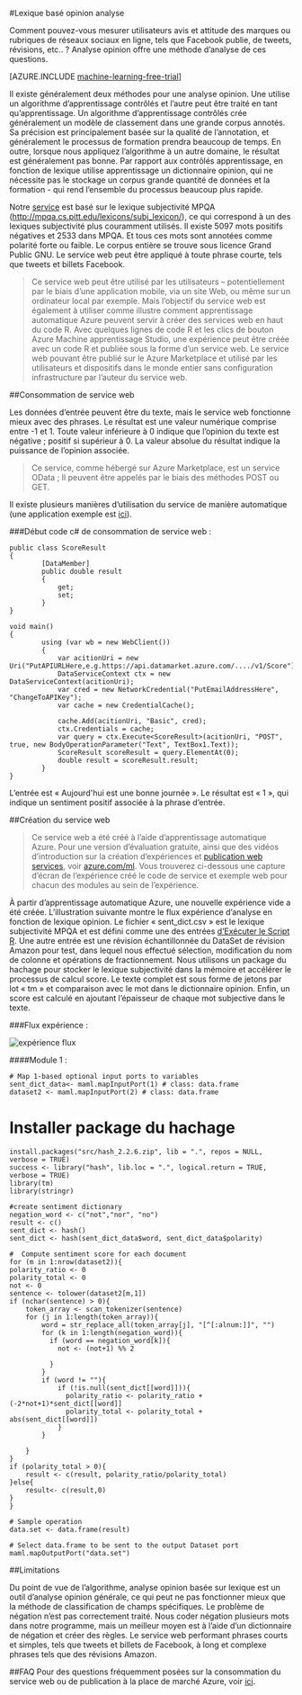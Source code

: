 <properties 
    pageTitle="Lexique basé opinion analyse | Microsoft Azure" 
    description="Lexique basé opinion analyse" 
    services="machine-learning" 
    documentationCenter="" 
    authors="pengxia" 
    manager="jhubbard" 
    editor="cgronlun"/>

<tags 
    ms.service="machine-learning" 
    ms.workload="data-services" 
    ms.tgt_pltfrm="na" 
    ms.devlang="na" 
    ms.topic="article" 
    ms.date="09/16/2016" 
    ms.author="pengxia"/> 



#<a name="lexicon-based-sentiment-analysis"></a>Lexique basé opinion analyse 

Comment pouvez-vous mesurer utilisateurs avis et attitude des marques ou rubriques de réseaux sociaux en ligne, tels que Facebook publie, de tweets, révisions, etc.. ? Analyse opinion offre une méthode d’analyse de ces questions.


[AZURE.INCLUDE [machine-learning-free-trial](../../includes/machine-learning-free-trial.md)]

Il existe généralement deux méthodes pour une analyse opinion. Une utilise un algorithme d’apprentissage contrôlés et l’autre peut être traité en tant qu’apprentissage. Un algorithme d’apprentissage contrôlés crée généralement un modèle de classement dans une grande corpus annotés. Sa précision est principalement basée sur la qualité de l’annotation, et généralement le processus de formation prendra beaucoup de temps. En outre, lorsque nous appliquez l’algorithme à un autre domaine, le résultat est généralement pas bonne. Par rapport aux contrôlés apprentissage, en fonction de lexique utilise apprentissage un dictionnaire opinion, qui ne nécessite pas le stockage un corpus grande quantité de données et la formation - qui rend l’ensemble du processus beaucoup plus rapide. 

Notre [service](https://datamarket.azure.com/dataset/aml_labs/lexicon_based_sentiment_analysis) est basé sur le lexique subjectivité MPQA (http://mpqa.cs.pitt.edu/lexicons/subj_lexicon/), ce qui correspond à un des lexiques subjectivité plus couramment utilisés. Il existe 5097 mots positifs négatives et 2533 dans MPQA. Et tous ces mots sont annotées comme polarité forte ou faible. Le corpus entière se trouve sous licence Grand Public GNU. Le service web peut être appliqué à toute phrase courte, tels que tweets et billets Facebook. 

>Ce service web peut être utilisé par les utilisateurs – potentiellement par le biais d’une application mobile, via un site Web, ou même sur un ordinateur local par exemple. Mais l’objectif du service web est également à utiliser comme illustre comment apprentissage automatique Azure peuvent servir à créer des services web en haut du code R. Avec quelques lignes de code R et les clics de bouton Azure Machine apprentissage Studio, une expérience peut être créée avec un code R et publiée sous la forme d’un service web. Le service web pouvant être publié sur le Azure Marketplace et utilisé par les utilisateurs et dispositifs dans le monde entier sans configuration infrastructure par l’auteur du service web.

##<a name="consumption-of-web-service"></a>Consommation de service web

Les données d’entrée peuvent être du texte, mais le service web fonctionne mieux avec des phrases. Le résultat est une valeur numérique comprise entre -1 et 1. Toute valeur inférieure à 0 indique que l’opinion du texte est négative ; positif si supérieur à 0. La valeur absolue du résultat indique la puissance de l’opinion associée. 

>Ce service, comme hébergé sur Azure Marketplace, est un service OData ; Il peuvent être appelés par le biais des méthodes POST ou GET. 

Il existe plusieurs manières d’utilisation du service de manière automatique (une application exemple est [ici](http://microsoftazuremachinelearning.azurewebsites.net/)).

###<a name="starting-c-code-for-web-service-consumption"></a>Début code c# de consommation de service web :

    public class ScoreResult
    {
            [DataMember]
            public double result
            {
                get;
                set;
            }
    }

    void main()
    {
            using (var wb = new WebClient())
            {
                var acitionUri = new Uri("PutAPIURLHere,e.g.https://api.datamarket.azure.com/..../v1/Score");
                DataServiceContext ctx = new DataServiceContext(acitionUri);
                var cred = new NetworkCredential("PutEmailAddressHere", "ChangeToAPIKey");
                var cache = new CredentialCache();
    
                cache.Add(acitionUri, "Basic", cred);
                ctx.Credentials = cache;
                var query = ctx.Execute<ScoreResult>(acitionUri, "POST", true, new BodyOperationParameter("Text", TextBox1.Text));
                ScoreResult scoreResult = query.ElementAt(0);
                double result = scoreResult.result;
            }
    }



L’entrée est « Aujourd'hui est une bonne journée ». Le résultat est « 1 », qui indique un sentiment positif associée à la phrase d’entrée. 

##<a name="creation-of-web-service"></a>Création du service web
>Ce service web a été créé à l’aide d’apprentissage automatique Azure. Pour une version d’évaluation gratuite, ainsi que des vidéos d’introduction sur la création d’expériences et [publication web services](machine-learning-publish-a-machine-learning-web-service.md), voir [azure.com/ml](http://azure.com/ml). Vous trouverez ci-dessous une capture d’écran de l’expérience créé le code de service et exemple web pour chacun des modules au sein de l’expérience.


À partir d’apprentissage automatique Azure, une nouvelle expérience vide a été créée. L’illustration suivante montre le flux expérience d’analyse en fonction de lexique opinion. Le fichier « sent_dict.csv » est le lexique subjectivité MPQA et est défini comme une des entrées [d’Exécuter le Script R][execute-r-script]. Une autre entrée est une révision échantillonnée du DataSet de révision Amazon pour test, dans lequel nous effectué sélection, modification du nom de colonne et opérations de fractionnement. Nous utilisons un package du hachage pour stocker le lexique subjectivité dans la mémoire et accélérer le processus de calcul score. Le texte complet est sous forme de jetons par lot « tm » et comparaison avec le mot dans le dictionnaire opinion. Enfin, un score est calculé en ajoutant l’épaisseur de chaque mot subjective dans le texte. 

###<a name="experiment-flow"></a>Flux expérience :

![expérience flux][2]


####<a name="module-1"></a>Module 1 :
    
    # Map 1-based optional input ports to variables
    sent_dict_data<- maml.mapInputPort(1) # class: data.frame
    dataset2 <- maml.mapInputPort(2) # class: data.frame
 
   # <a name="install-hash-package"></a>Installer package du hachage
    install.packages("src/hash_2.2.6.zip", lib = ".", repos = NULL, verbose = TRUE)
    success <- library("hash", lib.loc = ".", logical.return = TRUE, verbose = TRUE)
    library(tm)
    library(stringr)

    #create sentiment dictionary
    negation_word <- c("not","nor", "no")
    result <- c()
    sent_dict <- hash()
    sent_dict <- hash(sent_dict_data$word, sent_dict_data$polarity)

    #  Compute sentiment score for each document
    for (m in 1:nrow(dataset2)){
    polarity_ratio <- 0
    polarity_total <- 0
    not <- 0
    sentence <- tolower(dataset2[m,1])
    if (nchar(sentence) > 0){
        token_array <- scan_tokenizer(sentence)
        for (j in 1:length(token_array)){
            word = str_replace_all(token_array[j], "[^[:alnum:]]", "")
            for (k in 1:length(negation_word)){
              if (word == negation_word[k]){
                not <- (not+1) %% 2

              }
            }
            if (word != ""){
                if (!is.null(sent_dict[[word]])){
                  polarity_ratio <- polarity_ratio + (-2*not+1)*sent_dict[[word]]
                  polarity_total <- polarity_total + abs(sent_dict[[word]])
                }
            }
          
        }
    }
    if (polarity_total > 0){
        result <- c(result, polarity_ratio/polarity_total)
    }else{
        result<- c(result,0)
    }
    }

    # Sample operation
    data.set <- data.frame(result)

    # Select data.frame to be sent to the output Dataset port
    maml.mapOutputPort("data.set")
    


##<a name="limitations"></a>Limitations

Du point de vue de l’algorithme, analyse opinion basée sur lexique est un outil d’analyse opinion générale, ce qui peut ne pas fonctionner mieux que la méthode de classification de champs spécifiques. Le problème de négation n’est pas correctement traité. Nous coder négation plusieurs mots dans notre programme, mais un meilleur moyen est à l’aide d’un dictionnaire de négation et créer des règles. Le service web performant phrases courts et simples, tels que tweets et billets de Facebook, à long et complexe phrases tels que des révisions Amazon. 

##<a name="faq"></a>FAQ
Pour des questions fréquemment posées sur la consommation du service web ou de publication à la place de marché Azure, voir [ici](machine-learning-marketplace-faq.md).

[1]: ./media/machine-learning-r-csharp-lexicon-based-sentiment-analysis/sentiment_analysis_1.png
[2]: ./media/machine-learning-r-csharp-lexicon-based-sentiment-analysis/sentiment_analysis_2.png


<!-- Module References -->
[execute-r-script]: https://msdn.microsoft.com/library/azure/30806023-392b-42e0-94d6-6b775a6e0fd5/

 
